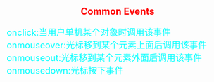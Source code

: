 <style>
h2{
text-align:center;
color:red;
}
p{
font-size:20px;
color:aqua;
}
</style>
<h2>Common Events</h2>
<p>
onclick:当用户单机某个对象时调用该事件<br>
onmouseover:光标移到某个元素上面后调用该事件<br>
onmouseout:光标移到某个元素外面后调用该事件<br>
onmousedown:光标按下事件<br>


</p>